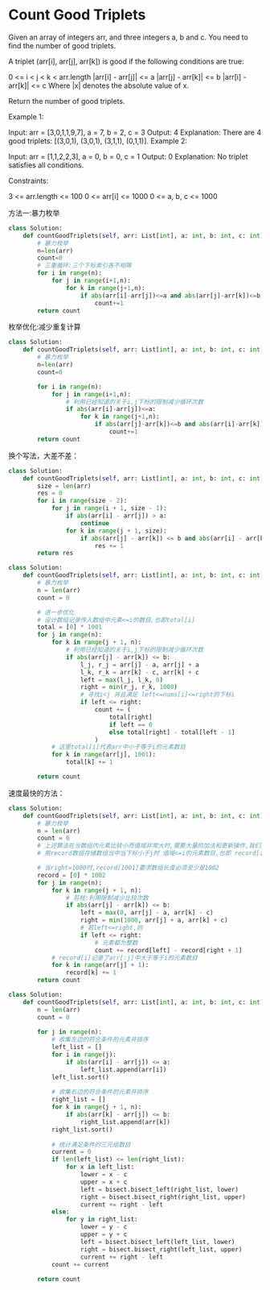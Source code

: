 # Count Good Triplets

Given an array of integers arr, and three integers a, b and c. You need to find the number of good triplets.

A triplet (arr[i], arr[j], arr[k]) is good if the following conditions are true:

0 <= i < j < k < arr.length
|arr[i] - arr[j]| <= a
|arr[j] - arr[k]| <= b
|arr[i] - arr[k]| <= c
Where |x| denotes the absolute value of x.

Return the number of good triplets.

Example 1:

Input: arr = [3,0,1,1,9,7], a = 7, b = 2, c = 3
Output: 4
Explanation: There are 4 good triplets: [(3,0,1), (3,0,1), (3,1,1), (0,1,1)].
Example 2:

Input: arr = [1,1,2,2,3], a = 0, b = 0, c = 1
Output: 0
Explanation: No triplet satisfies all conditions.

Constraints:

3 <= arr.length <= 100
0 <= arr[i] <= 1000
0 <= a, b, c <= 1000

方法一:暴力枚举

```python
class Solution:
    def countGoodTriplets(self, arr: List[int], a: int, b: int, c: int) -> int:
        # 暴力枚举
        n=len(arr)
        count=0
        # 三重循环:三个下标索引各不相等
        for i in range(n):
            for j in range(i+1,n):
                for k in range(j+1,n):
                    if abs(arr[i]-arr[j])<=a and abs(arr[j]-arr[k])<=b and abs(arr[i]-arr[k])<=c:
                        count+=1
        return count
```

枚举优化:减少重复计算

```python
class Solution:
    def countGoodTriplets(self, arr: List[int], a: int, b: int, c: int) -> int:
        # 暴力枚举
        n=len(arr)
        count=0

        for i in range(n):
            for j in range(i+1,n):
                # 利用已经知道的关于i,j下标的限制减少循环次数
                if abs(arr[i]-arr[j])<=a:
                    for k in range(j+1,n):
                        if abs(arr[j]-arr[k])<=b and abs(arr[i]-arr[k])<=c:
                            count+=1
        return count
```

换个写法，大差不差：

```python
class Solution:
    def countGoodTriplets(self, arr: List[int], a: int, b: int, c: int) -> int:
        size = len(arr)
        res = 0
        for i in range(size - 2):
            for j in range(i + 1, size - 1):
                if abs(arr[i] - arr[j]) > a:
                    continue
                for k in range(j + 1, size):
                    if abs(arr[j] - arr[k]) <= b and abs(arr[i] - arr[k]) <= c:
                        res += 1
        return res
```

```python
class Solution:
    def countGoodTriplets(self, arr: List[int], a: int, b: int, c: int) -> int:
        # 暴力枚举
        n = len(arr)
        count = 0

        # 进一步优化
        # 设计数组记录传入数组中元素<=i的数目,也即total[i]
        total = [0] * 1001
        for j in range(n):
            for k in range(j + 1, n):
                # 利用已经知道的关于i,j下标的限制减少循环次数
                if abs(arr[j] - arr[k]) <= b:
                    l_j, r_j = arr[j] - a, arr[j] + a
                    l_k, r_k = arr[k] - c, arr[k] + c
                    left = max(l_j, l_k, 0)
                    right = min(r_j, r_k, 1000)
                    # 寻找i<j 并且满足 left<=nums[i]<=right的下标i
                    if left <= right:
                        count += (
                            total[right]
                            if left == 0
                            else total[right] - total[left - 1]
                        )
            # 这里total[i]代表arr中小于等于i的元素数目
            for k in range(arr[j], 1001):
                total[k] += 1

        return count
```

速度最快的方法：

```python
class Solution:
    def countGoodTriplets(self, arr: List[int], a: int, b: int, c: int) -> int:
        # 暴力枚举
        n = len(arr)
        count = 0
        # 上述算法在当数组内元素比较小而值域非常大时,需要大量的加法和更新操作,我们选取另外一种方式
        # 用record数组存储数组当中当下标小于j时 值域<=i的元素数目,也即 record[i]记录了在当前j取值下小于等于i的元素数目

        # 当right=1000时,record[1001]要求数组长度必须至少是1002
        record = [0] * 1002
        for j in range(n):
            for k in range(j + 1, n):
                # 剪枝:利用限制减少比较次数
                if abs(arr[j] - arr[k]) <= b:
                    left = max(0, arr[j] - a, arr[k] - c)
                    right = min(1000, arr[j] + a, arr[k] + c)
                    # 若left<=right,则
                    if left <= right:
                        # 元素都为整数
                        count += record[left] - record[right + 1]
            # record[i]记录了arr[:j]中大于等于i的元素数目
            for k in range(arr[j] + 1):
                record[k] += 1
        return count
```

```python
class Solution:
    def countGoodTriplets(self, arr: List[int], a: int, b: int, c: int) -> int:
        n = len(arr)
        count = 0
        
        for j in range(n):
            # 收集左边的符合条件的元素并排序
            left_list = []
            for i in range(j):
                if abs(arr[i] - arr[j]) <= a:
                    left_list.append(arr[i])
            left_list.sort()
            
            # 收集右边的符合条件的元素并排序
            right_list = []
            for k in range(j + 1, n):
                if abs(arr[k] - arr[j]) <= b:
                    right_list.append(arr[k])
            right_list.sort()
            
            # 统计满足条件的三元组数目
            current = 0
            if len(left_list) <= len(right_list):
                for x in left_list:
                    lower = x - c
                    upper = x + c
                    left = bisect.bisect_left(right_list, lower)
                    right = bisect.bisect_right(right_list, upper)
                    current += right - left
            else:
                for y in right_list:
                    lower = y - c
                    upper = y + c
                    left = bisect.bisect_left(left_list, lower)
                    right = bisect.bisect_right(left_list, upper)
                    current += right - left
            count += current
        
        return count
```
